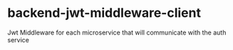# backend-jwt-middleware-client
Jwt Middleware for each microservice that will communicate with the auth service
